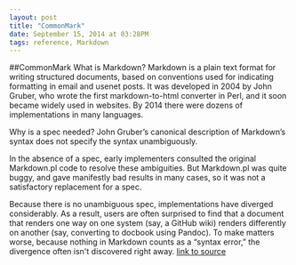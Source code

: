 ```yaml
---
layout: post
title: "CommonMark"
date: September 15, 2014 at 03:28PM
tags: reference, Markdown
---
```

##CommonMark
What is Markdown?
Markdown is a plain text format for writing structured documents, based on conventions used for indicating formatting in email and usenet posts. It was developed in 2004 by John Gruber, who wrote the first markdown-to-html converter in Perl, and it soon became widely used in websites. By 2014 there were dozens of implementations in many languages.

Why is a spec needed?
John Gruber’s canonical description of Markdown’s syntax does not specify the syntax unambiguously.

In the absence of a spec, early implementers consulted the original Markdown.pl code to resolve these ambiguities. But Markdown.pl was quite buggy, and gave manifestly bad results in many cases, so it was not a satisfactory replacement for a spec.

Because there is no unambiguous spec, implementations have diverged considerably. As a result, users are often surprised to find that a document that renders one way on one system (say, a GitHub wiki) renders differently on another (say, converting to docbook using Pandoc). To make matters worse, because nothing in Markdown counts as a “syntax error,” the divergence often isn't discovered right away.
[link to source](http://commonmark.org/) 
